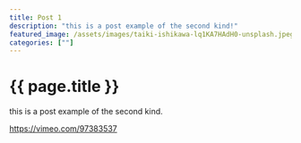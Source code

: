 ```yaml
---
title: Post 1
description: "this is a post example of the second kind!"
featured_image: /assets/images/taiki-ishikawa-lq1KA7HAdH0-unsplash.jpeg
categories: [""]
---
```


# {{ page.title }}

this is a post example of the second kind.

https://vimeo.com/97383537

